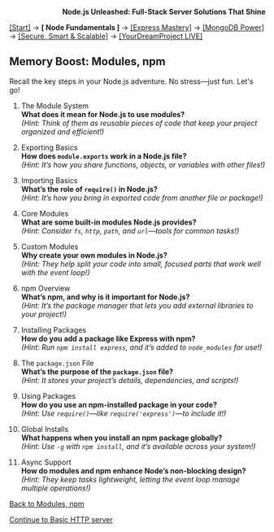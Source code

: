 **<p align="right">Node.js Unleashed: Full-Stack Server Solutions That Shine</p>**

[[Start]](../Introduction.md) → **[ Node Fundamentals ]** → [[Express Mastery]](../chapter-02/2-1.md) → [[MongoDB Power]](../chapter-03/3-1.md) → [[Secure, Smart & Scalable]](../chapter-04/4-1.md) → [[YourDreamProject LIVE]](../chapter-05/5-1.md)

## Memory Boost: Modules, npm

Recall the key steps in your Node.js adventure. No stress—just fun. Let's go!

1. The Module System<br />
   **What does it mean for Node.js to use modules?**<br />
   *(Hint: Think of them as reusable pieces of code that keep your project organized and efficient!)*
   
2. Exporting Basics<br />
   **How does `module.exports` work in a Node.js file?**<br />
   *(Hint: It’s how you share functions, objects, or variables with other files!)*
   
3. Importing Basics<br />
   **What’s the role of `require()` in Node.js?**<br />
   *(Hint: It’s how you bring in exported code from another file or package!)*
   
4. Core Modules<br />
   **What are some built-in modules Node.js provides?**<br />
   *(Hint: Consider `fs`, `http`, `path`, and `url`—tools for common tasks!)*
   
5. Custom Modules<br />
   **Why create your own modules in Node.js?**<br />
   *(Hint: They help split your code into small, focused parts that work well with the event loop!)*
   
6. npm Overview<br />
   **What’s npm, and why is it important for Node.js?**<br />
   *(Hint: It’s the package manager that lets you add external libraries to your project!)*

7. Installing Packages<br />
   **How do you add a package like Express with npm?**<br />
   *(Hint: Run `npm install express`, and it’s added to `node_modules` for use!)*

8. The `package.json` File<br />
   **What’s the purpose of the `package.json` file?**<br />
   *(Hint: It stores your project’s details, dependencies, and scripts!)*

9. Using Packages<br />
   **How do you use an npm-installed package in your code?**<br />
   *(Hint: Use `require()`—like `require('express')`—to include it!)*

10. Global Installs<br />
   **What happens when you install an npm package globally?**<br />
   *(Hint: Use `-g` with `npm install`, and it’s available across your system!)*

11. Async Support<br />
   **How do modules and npm enhance Node’s non-blocking design?**<br />
   *(Hint: They keep tasks lightweight, letting the event loop manage multiple operations!)*
    
[Back to Modules, npm](1-3.md)

[Continue to Basic HTTP server](1-4.md)

